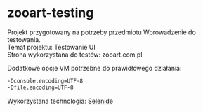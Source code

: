 # zooart-testing

Projekt przygotowany na potrzeby przedmiotu Wprowadzenie do testowania. <br />
Temat projektu: Testowanie UI <br />
Strona wykorzystana do testów: zooart.com.pl <br />

Dodatkowe opcje VM potrzebne do prawidłowego działania:
```sh
-Dconsole.encoding=UTF-8
-Dfile.encoding=UTF-8
```

Wykorzystana technologia:
[Selenide]


  [Selenide]:<https://selenide.org/>
